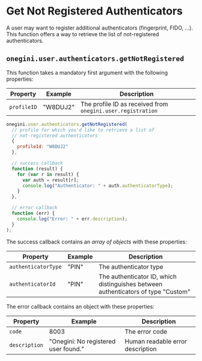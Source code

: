 # Get Not Registered Authenticators

A user may want to register additional authenticators (fingerprint, FIDO, ...). This function offers a way to retrieve the list of not-registered authenticators.

## `onegini.user.authenticators.getNotRegistered`

This function takes a mandatory first argument with the following properties:

| Property | Example | Description |
| --- | --- | --- |
| `profileID` | "W8DUJ2" | The profile ID as received from `onegini.user.registration`

```js
onegini.user.authenticators.getNotRegistered(
  // profile for which you'd like to retrieve a list of
  // not-registered authenticators
  {
    profileId: "W8DUJ2"
  },

  // success callback
  function (result) {
    for (var r in result) {
      var auth = result[r];
      console.log("Authenticator: " + auth.authenticatorType);
    }
  },

  // error callback
  function (err) {
    console.log("Error: " + err.description);
  }
);
```

The success callback contains an _array of objects_ with these properties:

| Property | Example | Description |
| --- | --- | --- |
| `authenticatorType` | "PIN" | The authenticator type
| `authenticatorId` | "PIN" | The authenticator ID, which distinguishes between authenticators of type "Custom"

The error callback contains an object with these properties:

| Property | Example | Description |
| --- | --- | --- |
| `code` | 8003 | The error code
| `description` | "Onegini: No registered user found." | Human readable error description

